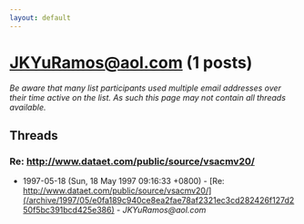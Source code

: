 ```yaml
---
layout: default
---
```


# JKYuRamos@aol.com (1 posts)

_Be aware that many list participants used multiple email addresses over their time active on the list. As such this page may not contain all threads available._

## Threads

### Re: http://www.dataet.com/public/source/vsacmv20/
+ 1997-05-18 (Sun, 18 May 1997 09:16:33 +0800) - [Re: http://www.dataet.com/public/source/vsacmv20/](/archive/1997/05/e0fa189c940ce8ea2fae78af2321ec3cd282426f127d250f5bc391bcd425e386) - _JKYuRamos@aol.com_

